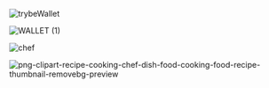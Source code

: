 ![trybeWallet](https://user-images.githubusercontent.com/108159316/209890912-d10d3c34-aa0b-4e86-8907-a73dc0ac6d04.png)

![WALLET  (1)](https://user-images.githubusercontent.com/108159316/209893591-f366bb1d-42a6-4a90-b503-78d91cd66c9a.png)

![chef](https://user-images.githubusercontent.com/108159316/216667950-3cdf3fa2-95b2-40fd-adb7-5b424cf7a5b5.png)

![png-clipart-recipe-cooking-chef-dish-food-cooking-food-recipe-thumbnail-removebg-preview](https://user-images.githubusercontent.com/108159316/216671578-117bccd3-ed84-45c4-85c9-3cab136d0cbd.png)
